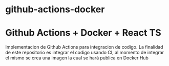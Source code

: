# github-actions-docker

# Github Actions + Docker + React TS


Implementacion de Github Actions para integracion de codigo. 
La finalidad de este repositorio es integrar el codigo usando CI, al momento de integrar el mismo se crea una imagen la cual se hará publica en Docker Hub
